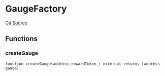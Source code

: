 # GaugeFactory

[Git Source](https://github.com/rsksmart/builder-incentives-sc/blob/14cb3d6c0a3b4e9b40a07d5427da7713e285f5ef/src/gauge/GaugeFactory.sol)

## Functions

### createGauge

```solidity
function createGauge(address rewardToken_) external returns (address gauge);
```
